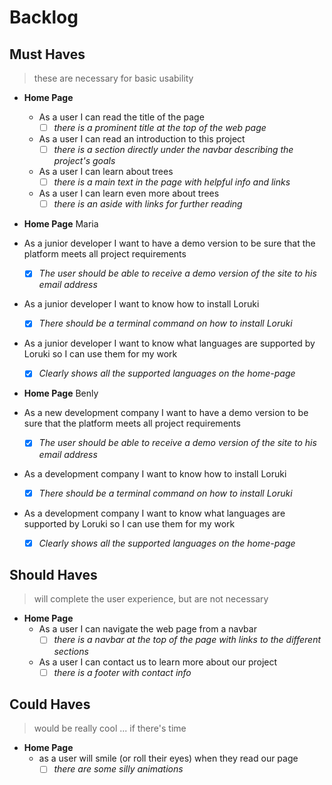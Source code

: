 # Backlog

## Must Haves

> these are necessary for basic usability

- **Home Page**

  - As a user I can read the title of the page
    - [ ] _there is a prominent title at the top of the web page_
  - As a user I can read an introduction to this project
    - [ ] _there is a section directly under the navbar describing the project's
          goals_
  - As a user I can learn about trees
    - [ ] _there is a main text in the page with helpful info and links_
  - As a user I can learn even more about trees
    - [ ] _there is an aside with links for further reading_

- **Home Page** Maria
- As a junior developer I want to have a demo version to be sure that the
  platform meets all project requirements
  - [x] _The user should be able to receive a demo version of the site to his
        email address_
- As a junior developer I want to know how to install Loruki
  - [x] _There should be a terminal command on how to install Loruki_
- As a junior developer I want to know what languages are supported by Loruki so
  I can use them for my work
  - [x] _Clearly shows all the supported languages on the home-page_
  
- **Home Page** Benly
- As a new development company I want to have a demo version to be sure that the
  platform meets all project requirements
  - [x] _The user should be able to receive a demo version of the site to his
        email address_
- As a development company I want to know how to install Loruki
  - [x] _There should be a terminal command on how to install Loruki_
- As a development company I want to know what languages are supported by Loruki so
  I can use them for my work
  - [x] _Clearly shows all the supported languages on the home-page_

## Should Haves

> will complete the user experience, but are not necessary

- **Home Page**
  - As a user I can navigate the web page from a navbar
    - [ ] _there is a navbar at the top of the page with links to the different
          sections_
  - As a user I can contact us to learn more about our project
    - [ ] _there is a footer with contact info_

## Could Haves

> would be really cool ... if there's time

- **Home Page**
  - as a user will smile (or roll their eyes) when they read our page
    - [ ] _there are some silly animations_

